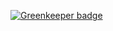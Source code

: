 
[![Greenkeeper badge](https://badges.greenkeeper.io/haggholm/nacl-test.svg)](https://greenkeeper.io/)
